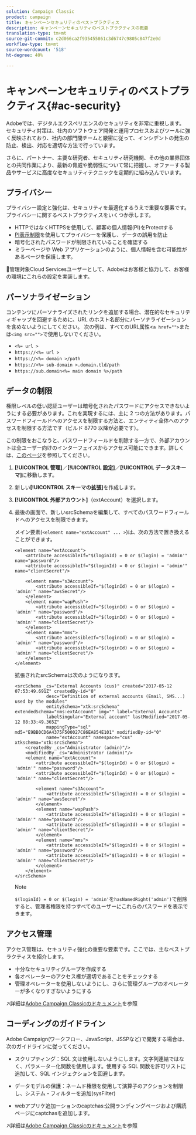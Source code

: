 ```yaml
---
solution: Campaign Classic
product: campaign
title: キャンペーンセキュリティのベストプラクティス
description: キャンペーンセキュリティのベストプラクティスの概要
translation-type: tm+mt
source-git-commit: c2d066ca2f935455861c3d6747c9805c847f2e0d
workflow-type: tm+mt
source-wordcount: '518'
ht-degree: 40%

---
```


# キャンペーンセキュリティのベストプラクティス{#ac-security}

Adobeでは、デジタルエクスペリエンスのセキュリティを非常に重視します。 セキュリティ対策は、社内のソフトウェア開発と運用プロセスおよびツールに強く反映されており、社内の部門間チームと厳密に従って、インシデントの発生の防止、検出、対応を適切な方法で行っています。

さらに、パートナー、主要な研究者、セキュリティ研究機関、その他の業界団体との共同作業により、最新の脅威や脆弱性について常に把握し、オファーする製品やサービスに高度なセキュリティテクニックを定期的に組み込んでいます。

## プライバシー

プライバシー設定と強化は、セキュリティを最適化するうえで重要な要素です。プライバシーに関するベストプラクティスをいくつか示します。

* HTTPではなくHTTPSを使用して、顧客の個人情報(PI)をProtectする
* [PI表示制限](../dev/restrict-pi-view.md)を使用してプライバシーを保護し、データの誤用を防止
* 暗号化されたパスワードが制限されていることを確認する
* ミラーページや Web アプリケーションのように、個人情報を含む可能性があるページを保護します。

:speech_balloon:管理対象Cloud Servicesユーザーとして、Adobeはお客様と協力して、お客様の環境にこれらの設定を実装します。

## パーソナライゼーション

コンテンツにパーソナライズされたリンクを追加する場合、潜在的なセキュリティギャップを回避するために、URL のホスト名部分にパーソナライゼーションを含めないようにしてください。 次の例は、すべてのURL属性&lt;`a href="">`または`<img src="">`で使用しないでください。

* `<%= url >`
* `https://<%= url >`
* `https://<%= domain >/path`
* `https://<%= sub-domain >.domain.tld/path`
* `https://sub.domain<%= main domain %>/path`

## データの制限

権限レベルの低い認証ユーザーは暗号化されたパスワードにアクセスできないようにする必要があります。これを実現するには、主に 2 つの方法があります。パスワードフィールドへのアクセスを制限する方法と、エンティティ全体へのアクセスを制限する方法です（ビルド 8770 以降が必要です）。

この制限をおこなうと、パスワードフィールドを削除する一方で、外部アカウントは全ユーザー向けのインターフェイスからアクセス可能にできます。詳しくは、[このページ](../dev/restrict-pi-view.md)を参照してください。

1. **[!UICONTROL 管理]**／**[!UICONTROL 設定]**／**[!UICONTROL データスキーマ]**&#x200B;に移動します。

1. 新しい&#x200B;**[!UICONTROL スキーマの拡張]**&#x200B;を作成します。

1. **[!UICONTROL 外部アカウント]**（extAccount）を選択します。

1. 最後の画面で、新しいsrcSchemaを編集して、すべてのパスワードフィールドへのアクセスを制限できます。

   メイン要素(`<element name="extAccount" ... >`)は、次の方法で置き換えることができます。

   ```
   <element name="extAccount">
       <attribute accessibleIf="$(loginId) = 0 or $(login) = 'admin'" name="password"/>
       <attribute accessibleIf="$(loginId) = 0 or $(login) = 'admin'" name="clientSecret"/>
   
       <element name="s3Account">
           <attribute accessibleIf="$(loginId) = 0 or $(login) = 'admin'" name="awsSecret"/>
       </element>
       <element name="wapPush">
           <attribute accessibleIf="$(loginId) = 0 or $(login) = 'admin'" name="password"/>
           <attribute accessibleIf="$(loginId) = 0 or $(login) = 'admin'" name="clientSecret"/>
       </element>
       <element name="mms">
           <attribute accessibleIf="$(loginId) = 0 or $(login) = 'admin'" name="password"/>
           <attribute accessibleIf="$(loginId) = 0 or $(login) = 'admin'" name="clientSecret"/>
       </element>
   </element>
   ```

   拡張されたsrcSchemaは次のようになります。

   ```
   <srcSchema _cs="External Accounts (cus)" created="2017-05-12 07:53:49.691Z" createdBy-id="0"
               desc="Definition of external accounts (Email, SMS...) used by the modules"
               entitySchema="xtk:srcSchema" extendedSchema="nms:extAccount" img="" label="External Accounts"
               labelSingular="External account" lastModified="2017-05-12 08:33:49.365Z"
               mappingType="sql" md5="E9BB0CD6A4375F500027C86EA854E101" modifiedBy-id="0"
               name="extAccount" namespace="cus" xtkschema="xtk:srcSchema">
       <createdBy _cs="Administrator (admin)"/>
       <modifiedBy _cs="Administrator (admin)"/>
       <element name="extAccount">
           <attribute accessibleIf="$(loginId) = 0 or $(login) = 'admin'" name="password"/>
           <attribute accessibleIf="$(loginId) = 0 or $(login) = 'admin'" name="clientSecret"/>
   
           <element name="s3Account">
               <attribute accessibleIf="$(loginId) = 0 or $(login) = 'admin'" name="awsSecret"/>
           </element>
           <element name="wapPush">
               <attribute accessibleIf="$(loginId) = 0 or $(login) = 'admin'" name="password"/>
               <attribute accessibleIf="$(loginId) = 0 or $(login) = 'admin'" name="clientSecret"/>
           </element>
           <element name="mms">
               <attribute accessibleIf="$(loginId) = 0 or $(login) = 'admin'" name="password"/>
               <attribute accessibleIf="$(loginId) = 0 or $(login) = 'admin'" name="clientSecret"/>
           </element>
       </element>
   </srcSchema>    
   ```

   >[!NOTE]
   >
   >`$(loginId) = 0 or $(login) = 'admin'`を`hasNamedRight('admin')`で削除すると、管理者権限を持つすべてのユーザーにこれらのパスワードを表示できます。


## アクセス管理

アクセス管理は、セキュリティ強化の重要な要素です。ここでは、主なベストプラクティスを紹介します。

* 十分なセキュリティグループを作成する
* 各オペレーターのアクセス権が適切であることをチェックする
* 管理オペレーターを使用しないようにし、さらに管理グループのオペレーターが多くなりすぎないようにする

:arrow_upper_right:詳細は[Adobe Campaign Classicのドキュメント](https://experienceleague.adobe.com/docs/campaign-classic/using/installing-campaign-classic/security-privacy/access-management.html?lang=en#webapp-operator)を参照

## コーディングのガイドライン

Adobe Campaign(ワークフロー、JavaScript、JSSPなど)で開発する場合は、次のガイドラインに従ってください。

* スクリプティング：SQL 文は使用しないようにします。文字列連結ではなく、パラメーター化関数を使用します。使用する SQL 関数を許可リストに追加して、SQL インジェクションを回避します。

* データモデルの保護：ネームド権限を使用して演算子のアクションを制限し、システム・フィルターを追加(sysFilter)

* webアプリケ追加ーションのcaptchas:公開ランディングページおよび購読ページにcaptchasを追加します。

:arrow_upper_right:詳細は[Adobe Campaign Classicのドキュメント](https://experienceleague.adobe.com/docs/campaign-classic/using/installing-campaign-classic/security-privacy/scripting-coding-guidelines.html?lang=en#installing-campaign-classic)を参照
